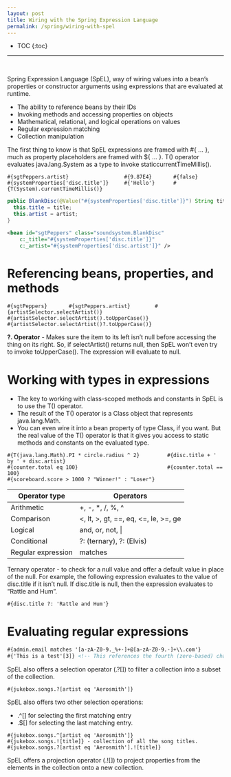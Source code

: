 ```yaml
---
layout: post
title: Wiring with the Spring Expression Language
permalink: /spring/wiring-with-spel
---
```


- TOC
{:toc}

<hr><br>

Spring Expression Language (SpEL), way of wiring values into a bean’s properties or constructor arguments using expressions that are evaluated at runtime.
-	The ability to reference beans by their IDs
-	Invoking methods and accessing properties on objects
-	Mathematical, relational, and logical operations on values
-	Regular expression matching
-	Collection manipulation

The first thing to know is that SpEL expressions are framed with #{ ... }, much as property placeholders are framed with ${ ... }. T() operator evaluates java.lang.System as a type to invoke staticcurrentTimeMillis().
```
#{sgtPeppers.artist}                  #{9.87E4}       #{false}
#{systemProperties['disc.title']}     #{'Hello'}      #{T(System).currentTimeMillis()}
```

```java
public BlankDisc(@Value("#{systemProperties['disc.title']}") String title, @Value("#{systemProperties['disc.artist']}") String artist) {
  this.title = title;
  this.artist = artist;
}
```
```xml
<bean id="sgtPeppers" class="soundsystem.BlankDisc"  
	c:_title="#{systemProperties['disc.title']}"
 	c:_artist="#{systemProperties['disc.artist']}" />
```

# Referencing beans, properties, and methods
```
#{sgtPeppers}       #{sgtPeppers.artist}        #{artistSelector.selectArtist()}
#{artistSelector.selectArtist().toUpperCase()}
#{artistSelector.selectArtist()?.toUpperCase()}
```
**?. Operator** - Makes sure the item to its left isn’t null before accessing the thing on its right. So, if selectArtist() returns null, then SpEL won’t even try to invoke toUpperCase(). The expression will evaluate to null.

# Working with types in expressions

-	The key to working with class-scoped methods and constants in SpEL is to use the T() operator. 
-	The result of the T() operator is a Class object that represents java.lang.Math. 
-	You can even wire it into a bean property of type Class, if you want. But the real value of the T() operator is that it gives you access to static methods and constants on the evaluated type.
```
#{T(java.lang.Math).PI * circle.radius ^ 2}         #{disc.title + ' by ' + disc.artist}
#{counter.total eq 100}                             #{counter.total == 100}
#{scoreboard.score > 1000 ? "Winner!" : "Loser"}
```

|Operator type|	Operators|
|---|---|
|Arithmetic|+, -, *, /, %, ^|
|Comparison| <, lt, >, gt, ==, eq, <=, le, >=, ge|
|Logical |and, or, not, \| |
|Conditional| ?: (ternary), ?: (Elvis)|
|Regular expression| matches|

Ternary operator - to check for a null value and offer a default value in place of the null. For example, the following expression evaluates to the value of disc.title if it isn’t null. If disc.title is null, then the expression evaluates to “Rattle and Hum”.
```
#{disc.title ?: 'Rattle and Hum'}
```

# Evaluating regular expressions

```xml
#{admin.email matches '[a-zA-Z0-9._%+-]+@[a-zA-Z0-9.-]+\\.com'}
#{'This is a test'[3]} <!-- This references the fourth (zero-based) character in the String, or s. -->
```
SpEL also offers a selection operator (.?[]) to filter a collection into a subset of the collection. 
```
#{jukebox.songs.?[artist eq 'Aerosmith']}
```
SpEL also offers two other selection operations: 
-	.^[] for selecting the first matching entry
-	.$[] for selecting the last matching entry.

```
#{jukebox.songs.^[artist eq 'Aerosmith']}
#{jukebox.songs.![title]} - collection of all the song titles.
#{jukebox.songs.?[artist eq 'Aerosmith'].![title]}
```
SpEL offers a projection operator (.![]) to project properties from the elements in the collection onto a new collection.

